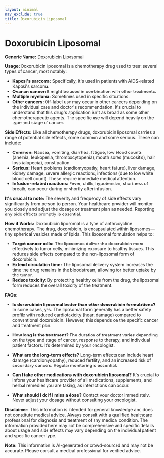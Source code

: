 ```yaml
---
layout: minimal
nav_exclude: true
title: Doxorubicin Liposomal
---
```


# Doxorubicin Liposomal

**Generic Name:** Doxorubicin Liposomal

**Usage:** Doxorubicin liposomal is a chemotherapy drug used to treat several types of cancer, most notably:

* **Kaposi's sarcoma:**  Specifically, it's used in patients with AIDS-related Kaposi's sarcoma.
* **Ovarian cancer:**  It might be used in combination with other treatments.
* **Multiple myeloma:**  Sometimes used in specific situations.
* **Other cancers:**  Off-label use may occur in other cancers depending on the individual case and doctor's recommendation.  It's crucial to understand that this drug's application isn't as broad as some other chemotherapeutic agents.  The specific use will depend heavily on the type and stage of cancer.

**Side Effects:** Like all chemotherapy drugs, doxorubicin liposomal carries a range of potential side effects, some common and some serious.  These can include:

* **Common:**  Nausea, vomiting, diarrhea, fatigue, low blood counts (anemia, leukopenia, thrombocytopenia), mouth sores (mucositis), hair loss (alopecia), constipation.
* **Serious:**  Heart problems (cardiomyopathy, heart failure), liver damage, kidney damage, severe allergic reactions, infections (due to low white blood cell count).  These require immediate medical attention.
* **Infusion-related reactions:**  Fever, chills, hypotension, shortness of breath, can occur during or shortly after infusion.

**It's crucial to note:** The severity and frequency of side effects vary significantly from person to person. Your healthcare provider will monitor you closely and adjust the dosage or treatment plan as needed.  Reporting any side effects promptly is essential.

**How it Works:** Doxorubicin liposomal is a type of anthracycline chemotherapy.  The drug, doxorubicin, is encapsulated within liposomes—tiny spherical vesicles made of lipids.  This liposomal formulation helps to:

* **Target cancer cells:**  The liposomes deliver the doxorubicin more effectively to tumor cells, minimizing exposure to healthy tissues.  This reduces side effects compared to the non-liposomal form of doxorubicin.
* **Extend circulation time:**  The liposomal delivery system increases the time the drug remains in the bloodstream, allowing for better uptake by the tumor.
* **Reduce toxicity:**  By protecting healthy cells from the drug, the liposomal form reduces the overall toxicity of the treatment.

**FAQs:**

* **Is doxorubicin liposomal better than other doxorubicin formulations?** In some cases, yes. The liposomal form generally has a better safety profile with reduced cardiotoxicity (heart damage) compared to conventional doxorubicin. However, this depends on the specific cancer and treatment plan.

* **How long is the treatment?**  The duration of treatment varies depending on the type and stage of cancer, response to therapy, and individual patient factors.  It's determined by your oncologist.

* **What are the long-term effects?** Long-term effects can include heart damage (cardiomyopathy), reduced fertility, and an increased risk of secondary cancers. Regular monitoring is essential.

* **Can I take other medications with doxorubicin liposomal?**  It's crucial to inform your healthcare provider of all medications, supplements, and herbal remedies you are taking, as interactions can occur.

* **What should I do if I miss a dose?**  Contact your doctor immediately.  Never adjust your dosage without consulting your oncologist.


**Disclaimer:** This information is intended for general knowledge and does not constitute medical advice.  Always consult with a qualified healthcare professional for diagnosis and treatment of any medical condition.  The information provided here may not be comprehensive and specific details about usage and side effects may vary depending on the individual patient and specific cancer type.


**Note:** This information is AI-generated or crowd-sourced and may not be accurate. Please consult a medical professional for verified advice.